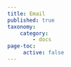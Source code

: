 ```yaml
---
title: Email
published: true
taxonomy:
    category:
        - docs
page-toc:
     active: false
---
```


<br>

